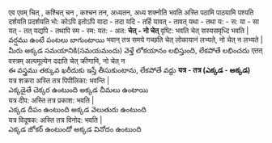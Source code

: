 
एव 
एवम् 
चित् , कश्चित् 
चन , कश्चन
तन, अध्यतन, अध्य 
शक्नोति 
भवति 
अस्ति 
पठामि 
पाठयामि 
पश्यति 
दर्शयति 
प्रदर्शयति 
भो:
कोऽपि
इतोऽपि 
यादा - तदा 
यदि - तर्हि 
यावत् - तावत् 
यथा - तथा 
य: - स:
या - सा 
यत् - तत् 
यद्यपि - तथापि 
स्म - स्म:
यत: - अत:
**चेत् - नो चेत्**
वृष्टि: भवति चेत् सस्यसमृध्दि भवति |  
వర్షము ఉంటే పంటలు బాగుంటాయి
भवान् तत्र समये गच्छति चेत् लोकायानं लभ्यते, नो चेत् न लभ्यते |
మీరు అక్కడ సమయానికి(సమయమందు) వెళ్తే లోకయానం లభిస్తుంది, లేకపోతే లభించదు
एतत् वस्त्रम् अल्पमूल्येन ददाति चेत् क्रीणामि, नो चेत् न  
ఈ వస్త్రము తక్కువ ఖరీదుకు ఇస్తే తీసుకుంటాను, లేకపోతే వద్దు
**यत्र - तत्र (ఎక్కడ - అక్కడ)**  
यत्र शक्ररा अस्ति  तत्र पिपीलिका: भवन्ति |  
ఎక్కడైతే చెక్కర ఉంటుంది అక్కడ చీమలు ఉంటాయి  
यत्र दीप: अस्ति तत्र प्रकाश: भवति |  
ఎక్కడ దీపం ఉంటుంది అక్కడ వెలుతురు ఉంటుంది  
यत्र विदूषक: अस्ति तत्र विनोद: भवति |  
ఎక్కడ జోకర్ ఉంటుందో అక్కడ వినోదం ఉంటుంది  

